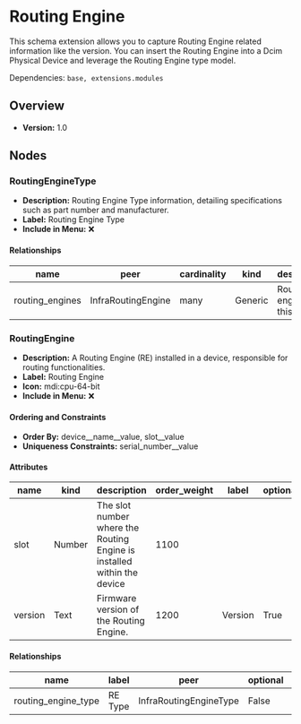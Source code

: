 # Routing Engine

This schema extension allows you to capture Routing Engine related information like the version. You can insert the Routing Engine into a Dcim Physical Device and leverage the Routing Engine type model.

Dependencies: `base, extensions.modules`

## Overview

- **Version:** 1.0

## Nodes

### RoutingEngineType

- **Description:** Routing Engine Type information, detailing specifications such as part number and manufacturer.
- **Label:** Routing Engine Type
- **Include in Menu:** ❌

#### Relationships

| name | peer | cardinality | kind | description |
| ---- | ---- | ----------- | ---- | ----------- |
| routing_engines | InfraRoutingEngine | many | Generic | Routing engines of this type. |

### RoutingEngine

- **Description:** A Routing Engine (RE) installed in a device, responsible for routing functionalities.
- **Label:** Routing Engine
- **Icon:** mdi:cpu-64-bit
- **Include in Menu:** ❌


#### Ordering and Constraints
- **Order By:** device__name__value, slot__value
- **Uniqueness Constraints:** serial_number__value
#### Attributes

| name | kind | description | order_weight | label | optional |
| ---- | ---- | ----------- | ------------ | ----- | -------- |
| slot | Number | The slot number where the Routing Engine is installed within the device | 1100 |  |  |
| version | Text | Firmware version of the Routing Engine. | 1200 | Version | True |

#### Relationships

| name | label | peer | optional | cardinality | kind | order_weight |
| ---- | ----- | ---- | -------- | ----------- | ---- | ------------ |
| routing_engine_type | RE Type | InfraRoutingEngineType | False | one | Attribute | 1150 |

